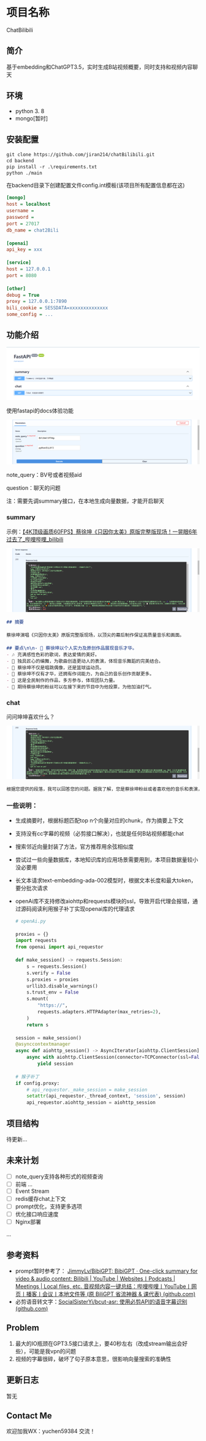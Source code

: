 # 项目名称

ChatBilibili

## 简介

基于embedding和ChatGPT3.5，实时生成B站视频概要，同时支持和视频内容聊天

## 环境

- python 3. 8
- mongo[暂时]

## 安装配置

```
git clone https://github.com/jiran214/chatBilibili.git
cd backend
pip install -r .\requirements.txt
python ./main
```

在backend目录下创建配置文件config.int模板(该项目所有配置信息都在这)

```ini
[mongo]
host = localhost
username =
password =
port = 27017
db_name = chat2Bili

[openai]
api_key = xxx

[service]
host = 127.0.0.1
port = 8080

[other]
debug = True  
proxy = 127.0.0.1:7890
bili_cookie = SESSDATA=xxxxxxxxxxxxxx
some_config = ...
```



## 功能介绍

![image-20230409211417238](https://raw.githubusercontent.com/jiran214/chatBilibili/master/public/image-20230409211417238.png)

使用fastapi的docs体验功能

![image-20230409211640365](https://raw.githubusercontent.com/jiran214/chatBilibili/master/public/image-20230409211640365.png)

note_query：BV号或者视频aid

question：聊天的问题

注：需要先调summary接口，在本地生成向量数据，才能开启聊天

### summary

示例：[【4K顶级画质60FPS】蔡徐坤《只因你太美》原版完整版现场！一晃眼6年过去了_哔哩哔哩_bilibili](https://www.bilibili.com/video/BV1ct4y1n7t9/?spm_id_from=333.337.search-card.all.click&vd_source=df965f3f6f275f55ae2075576c0f4750)

![image-20230409212218735](https://raw.githubusercontent.com/jiran214/chatBilibili/master/public/image-20230409212218735.png)

```markdown
## 摘要

蔡徐坤演唱《只因你太美》原版完整版现场，以顶尖的幕后制作保证高质量音乐和画面。

## 要点\n\n- 🎤 蔡徐坤以个人实力及原创作品展现音乐才华。
- 🎶 充满感性色彩的歌词，表达爱情的美好。
- 💃 独具匠心的编舞，为歌曲创造更动人的表演，体现音乐舞蹈的完美结合。
- 🏀 蔡徐坤不仅是唱跳偶像，还是篮球运动员。
- 📝 蔡徐坤不仅有才华，还拥有作词能力，为自己的音乐创作贡献更多。
- 🤝 这是全民制作的作品，多方参与，体现团队力量。
- 🎉 期待蔡徐坤的粉丝可以在接下来的节目中为他投票，为他加油打气。
```

### chat

问问坤坤喜欢什么？

![image-20230409213138401](https://raw.githubusercontent.com/jiran214/chatBilibili/master/public/image-20230409213138401.png)

```markdown
根据您提供的段落，我可以回答您的问题。据我了解，您是蔡徐坤粉丝或者喜欢他的音乐和表演，因为这些段落包含了一些与他相关的话题。蔡徐坤擅长的方面包括唱跳 rap、篮球、以及作曲编舞的原创作品。在他的歌曲中，\"只因你太美\" 和 \"who you\" 这两首歌深受粉丝们的喜爱，并且他还制作了很多自己的作词。如果您是蔡徐坤的粉丝，那么您应该期待他在未来的节目中的表现，并多多为他投票，以支持他的音乐事业。综上所述，蔡徐坤擅长的方面主要集中在音乐表演和篮球方面。
```

### 一些说明：

- 生成摘要时，根据标题匹配top n个向量对应的chunk，作为摘要上下文

- 支持没有cc字幕的视频（必剪接口解决），也就是任何B站视频都能chat

- 搜索邻近向量封装了方法，官方推荐用余弦相似度

- 尝试过一些向量数据库，本地知识库的应用场景需要用到，本项目数据量较小没必要用

- 长文本请求text-embedding-ada-002模型时，根据文本长度和最大token，要分批次请求

- openAi库不支持修改aiohttp和requests模块的ssl，导致开启代理会报错，通过源码阅读利用猴子补丁实现openai库的代理请求

  ```python
  # openAi.py
  
  proxies = {}
  import requests
  from openai import api_requestor
  
  def make_session() -> requests.Session:
      s = requests.Session()
      s.verify = False
      s.proxies = proxies
      urllib3.disable_warnings()
      s.trust_env = False
      s.mount(
          "https://",
          requests.adapters.HTTPAdapter(max_retries=2),
      )
      return s
  
  session = make_session()
  @asynccontextmanager
  async def aiohttp_session() -> AsyncIterator[aiohttp.ClientSession]:
      async with aiohttp.ClientSession(connector=TCPConnector(ssl=False)) as session:
          yield session
  
  # 猴子补丁
  if config.proxy:
      # api_requestor._make_session = make_session
      setattr(api_requestor._thread_context, 'session', session)
      api_requestor.aiohttp_session = aiohttp_session
  ```

## 项目结构

待更新...

## 未来计划

- [ ] note_query支持各种形式的视频查询
- [ ] 前端 ...
- [ ] Event Stream
- [ ] redis缓存chat上下文
- [ ] prompt优化，支持更多选项
- [ ] 优化接口响应速度
- [ ] Nginx部署

...

## 参考资料

- prompt暂时参考了： [JimmyLv/BibiGPT: BibiGPT · One-click summary for video & audio content: Bilibili | YouTube | Websites丨Podcasts | Meetings | Local files, etc. 音视频内容一键总结：哔哩哔哩丨YouTube丨网页丨播客丨会议丨本地文件等 (原 BiliGPT 省流神器 & 课代表) (github.com)](https://github.com/JimmyLv/BibiGPT)
- 必剪语音转文字：[SocialSisterYi/bcut-asr: 使用必剪API的语音字幕识别 (github.com)](https://github.com/SocialSisterYi/bcut-asr)

## Problem

1. 最大的IO瓶颈在GPT3.5接口请求上，要40秒左右（改成stream输出会好些），可能是我vpn的问题
2. 视频的字幕很碎，破坏了句子原本意思，很影响向量搜索的准确性

## 更新日志

暂无

## Contact Me

欢迎加我WX：yuchen59384 交流！